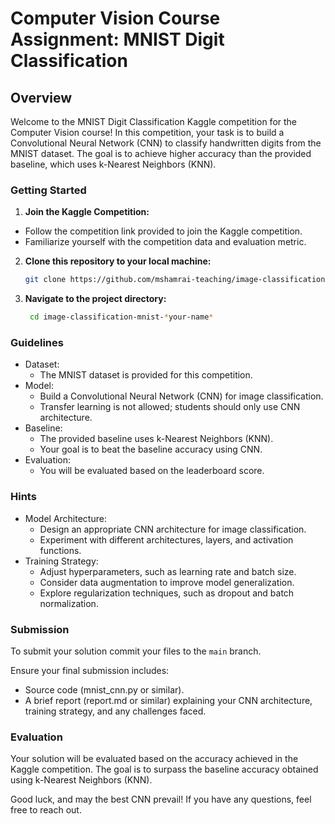 # Computer Vision Course Assignment: MNIST Digit Classification

## Overview

Welcome to the MNIST Digit Classification Kaggle competition for the Computer Vision course! In this competition, your task is to build a Convolutional Neural Network (CNN) to classify handwritten digits from the MNIST dataset. The goal is to achieve higher accuracy than the provided baseline, which uses k-Nearest Neighbors (KNN).

### Getting Started

1. **Join the Kaggle Competition:**
  - Follow the competition link provided to join the Kaggle competition.
  - Familiarize yourself with the competition data and evaluation metric.

2. **Clone this repository to your local machine:**
     ```bash
     git clone https://github.com/mshamrai-teaching/image-classification-mnist-*your-name*
     ```
3. **Navigate to the project directory:**
      ```bash
       cd image-classification-mnist-*your-name*
      ```

### Guidelines

* Dataset:
  * The MNIST dataset is provided for this competition.
* Model:
  * Build a Convolutional Neural Network (CNN) for image classification.
  * Transfer learning is not allowed; students should only use CNN architecture.
* Baseline:
  * The provided baseline uses k-Nearest Neighbors (KNN).
  * Your goal is to beat the baseline accuracy using CNN.
* Evaluation:
  * You will be evaluated based on the leaderboard score.
 
### Hints

* Model Architecture:
  * Design an appropriate CNN architecture for image classification.
  * Experiment with different architectures, layers, and activation functions.
* Training Strategy:
  * Adjust hyperparameters, such as learning rate and batch size.
  * Consider data augmentation to improve model generalization.
  * Explore regularization techniques, such as dropout and batch normalization.


### Submission
To submit your solution commit your files to the `main` branch. 

Ensure your final submission includes:
* Source code (mnist_cnn.py or similar).
* A brief report (report.md or similar) explaining your CNN architecture, training strategy, and any challenges faced.

### Evaluation

Your solution will be evaluated based on the accuracy achieved in the Kaggle competition. The goal is to surpass the baseline accuracy obtained using k-Nearest Neighbors (KNN).

Good luck, and may the best CNN prevail! If you have any questions, feel free to reach out.
